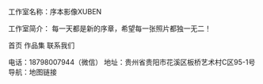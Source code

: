 工作室名称：序本影像XUBEN

工作室简介：
每一天都是新的序章，希望每一张照片都独一无二！

首页    作品集   联系我们   


电话：18798007944（微信）
地址：贵州省贵阳市花溪区板桥艺术村C区95-1号
导航：地图链接